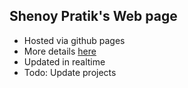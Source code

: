 ## Shenoy Pratik's Web page

- Hosted via github pages
- More details [here](https://pages.github.com/)
- Updated in realtime
- Todo: Update projects
